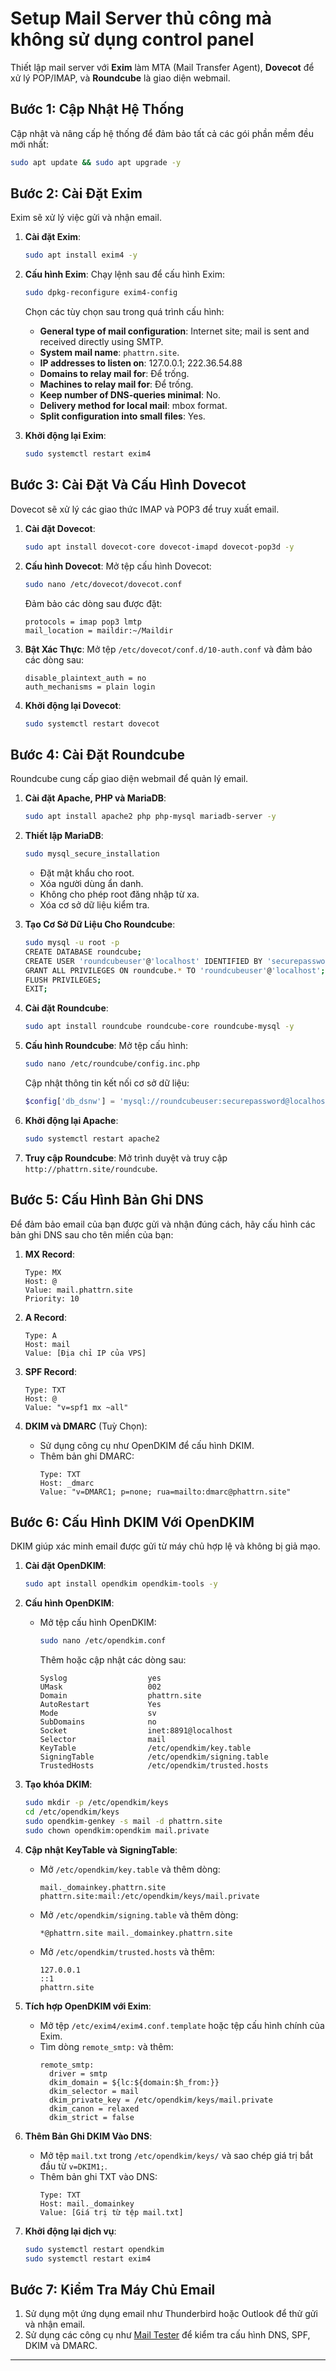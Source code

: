 # Setup Mail Server thủ công mà không sử dụng control panel

Thiết lập mail server với **Exim** làm MTA (Mail Transfer Agent), **Dovecot** để xử lý POP/IMAP, và **Roundcube** là giao diện webmail.

## Bước 1: Cập Nhật Hệ Thống
Cập nhật và nâng cấp hệ thống để đảm bảo tất cả các gói phần mềm đều mới nhất:

```bash
sudo apt update && sudo apt upgrade -y
```

## Bước 2: Cài Đặt Exim
Exim sẽ xử lý việc gửi và nhận email.

1. **Cài đặt Exim**:
   ```bash
   sudo apt install exim4 -y
   ```

2. **Cấu hình Exim**:
   Chạy lệnh sau để cấu hình Exim:
   ```bash
   sudo dpkg-reconfigure exim4-config
   ```
   Chọn các tùy chọn sau trong quá trình cấu hình:
   - **General type of mail configuration**: Internet site; mail is sent and received directly using SMTP.
   - **System mail name**: `phattrn.site`.
   - **IP addresses to listen on**: 127.0.0.1; 222.36.54.88
   - **Domains to relay mail for**: Để trống.
   - **Machines to relay mail for**: Để trống.
   - **Keep number of DNS-queries minimal**: No.
   - **Delivery method for local mail**: mbox format.
   - **Split configuration into small files**: Yes.

3. **Khởi động lại Exim**:
   ```bash
   sudo systemctl restart exim4
   ```

## Bước 3: Cài Đặt Và Cấu Hình Dovecot
Dovecot sẽ xử lý các giao thức IMAP và POP3 để truy xuất email.

1. **Cài đặt Dovecot**:
   ```bash
   sudo apt install dovecot-core dovecot-imapd dovecot-pop3d -y
   ```

2. **Cấu hình Dovecot**:
   Mở tệp cấu hình Dovecot:
   ```bash
   sudo nano /etc/dovecot/dovecot.conf
   ```
   Đảm bảo các dòng sau được đặt:
   ```plaintext
   protocols = imap pop3 lmtp
   mail_location = maildir:~/Maildir
   ```

3. **Bật Xác Thực**:
   Mở tệp `/etc/dovecot/conf.d/10-auth.conf` và đảm bảo các dòng sau:
   ```plaintext
   disable_plaintext_auth = no
   auth_mechanisms = plain login
   ```

4. **Khởi động lại Dovecot**:
   ```bash
   sudo systemctl restart dovecot
   ```

## Bước 4: Cài Đặt Roundcube
Roundcube cung cấp giao diện webmail để quản lý email.

1. **Cài đặt Apache, PHP và MariaDB**:
   ```bash
   sudo apt install apache2 php php-mysql mariadb-server -y
   ```

2. **Thiết lập MariaDB**:
   ```bash
   sudo mysql_secure_installation
   ```
   - Đặt mật khẩu cho root.
   - Xóa người dùng ẩn danh.
   - Không cho phép root đăng nhập từ xa.
   - Xóa cơ sở dữ liệu kiểm tra.

3. **Tạo Cơ Sở Dữ Liệu Cho Roundcube**:
   ```bash
   sudo mysql -u root -p
   CREATE DATABASE roundcube;
   CREATE USER 'roundcubeuser'@'localhost' IDENTIFIED BY 'securepassword';
   GRANT ALL PRIVILEGES ON roundcube.* TO 'roundcubeuser'@'localhost';
   FLUSH PRIVILEGES;
   EXIT;
   ```

4. **Cài đặt Roundcube**:
   ```bash
   sudo apt install roundcube roundcube-core roundcube-mysql -y
   ```

5. **Cấu hình Roundcube**:
   Mở tệp cấu hình:
   ```bash
   sudo nano /etc/roundcube/config.inc.php
   ```
   Cập nhật thông tin kết nối cơ sở dữ liệu:
   ```php
   $config['db_dsnw'] = 'mysql://roundcubeuser:securepassword@localhost/roundcube';
   ```

6. **Khởi động lại Apache**:
   ```bash
   sudo systemctl restart apache2
   ```

7. **Truy cập Roundcube**:
   Mở trình duyệt và truy cập `http://phattrn.site/roundcube`.

## Bước 5: Cấu Hình Bản Ghi DNS
Để đảm bảo email của bạn được gửi và nhận đúng cách, hãy cấu hình các bản ghi DNS sau cho tên miền của bạn:

1. **MX Record**:
   ```plaintext
   Type: MX
   Host: @
   Value: mail.phattrn.site
   Priority: 10
   ```

2. **A Record**:
   ```plaintext
   Type: A
   Host: mail
   Value: [Địa chỉ IP của VPS]
   ```

3. **SPF Record**:
   ```plaintext
   Type: TXT
   Host: @
   Value: "v=spf1 mx ~all"
   ```

4. **DKIM và DMARC** (Tuỳ Chọn):
   - Sử dụng công cụ như OpenDKIM để cấu hình DKIM.
   - Thêm bản ghi DMARC:
     ```plaintext
     Type: TXT
     Host: _dmarc
     Value: "v=DMARC1; p=none; rua=mailto:dmarc@phattrn.site"
     ```

## Bước 6: Cấu Hình DKIM Với OpenDKIM
DKIM giúp xác minh email được gửi từ máy chủ hợp lệ và không bị giả mạo.

1. **Cài đặt OpenDKIM**:
   ```bash
   sudo apt install opendkim opendkim-tools -y
   ```

2. **Cấu hình OpenDKIM**:
   - Mở tệp cấu hình OpenDKIM:
     ```bash
     sudo nano /etc/opendkim.conf
     ```
     Thêm hoặc cập nhật các dòng sau:
     ```plaintext
     Syslog                  yes
     UMask                   002
     Domain                  phattrn.site
     AutoRestart             Yes
     Mode                    sv
     SubDomains              no
     Socket                  inet:8891@localhost
     Selector                mail
     KeyTable                /etc/opendkim/key.table
     SigningTable            /etc/opendkim/signing.table
     TrustedHosts            /etc/opendkim/trusted.hosts
     ```

3. **Tạo khóa DKIM**:
   ```bash
   sudo mkdir -p /etc/opendkim/keys
   cd /etc/opendkim/keys
   sudo opendkim-genkey -s mail -d phattrn.site
   sudo chown opendkim:opendkim mail.private
   ```

4. **Cập nhật KeyTable và SigningTable**:
   - Mở `/etc/opendkim/key.table` và thêm dòng:
     ```plaintext
     mail._domainkey.phattrn.site phattrn.site:mail:/etc/opendkim/keys/mail.private
     ```
   - Mở `/etc/opendkim/signing.table` và thêm dòng:
     ```plaintext
     *@phattrn.site mail._domainkey.phattrn.site
     ```
   - Mở `/etc/opendkim/trusted.hosts` và thêm:
     ```plaintext
     127.0.0.1
     ::1
     phattrn.site
     ```

5. **Tích hợp OpenDKIM với Exim**:
   - Mở tệp `/etc/exim4/exim4.conf.template` hoặc tệp cấu hình chính của Exim.
   - Tìm dòng `remote_smtp:` và thêm:
     ```plaintext
     remote_smtp:
       driver = smtp
       dkim_domain = ${lc:${domain:$h_from:}}
       dkim_selector = mail
       dkim_private_key = /etc/opendkim/keys/mail.private
       dkim_canon = relaxed
       dkim_strict = false
     ```

6. **Thêm Bản Ghi DKIM Vào DNS**:
   - Mở tệp `mail.txt` trong `/etc/opendkim/keys/` và sao chép giá trị bắt đầu từ `v=DKIM1;`.
   - Thêm bản ghi TXT vào DNS:
     ```plaintext
     Type: TXT
     Host: mail._domainkey
     Value: [Giá trị từ tệp mail.txt]
     ```

7. **Khởi động lại dịch vụ**:
   ```bash
   sudo systemctl restart opendkim
   sudo systemctl restart exim4
   ```

## Bước 7: Kiểm Tra Máy Chủ Email
1. Sử dụng một ứng dụng email như Thunderbird hoặc Outlook để thử gửi và nhận email.
2. Sử dụng các công cụ như [Mail Tester](https://www.mail-tester.com/) để kiểm tra cấu hình DNS, SPF, DKIM và DMARC.
---

